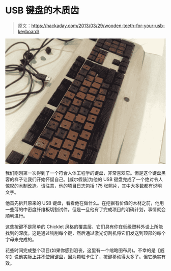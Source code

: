 # USB 键盘的木质齿

> 原文：<https://hackaday.com/2013/03/29/wooden-teeth-for-your-usb-keyboard/>

![wooden-keyboard](img/4b1827462b7786ee6ba46af68e561cf4.png)

我们刚刚第一次得到了一个符合人体工程学的键盘，非常喜欢它。但是这个键盘黑客的样子让我们开始怀疑自己。[威尔假装]为他的 USB 键盘完成了一个绝对令人惊叹的木制改造。请注意，他的项目日志包括 175 张照片，其中大多数都有说明文字。

他首先拆开原来的 USB 键盘，看看他在做什么。在挖掘有价值的木材之前，他用一些薄的中密度纤维板切割试件。但是一旦他有了完成项目的明确计划，事情就会顺利进行。

这些按键不是简单的 Chicklet 风格的覆盖层，它们具有你在低级塑料外设上所能找到的深度。这是通过铣削每个键，然后通过激光切割机将它们发送到顶部的每个字母来完成的。

花些时间完成整个项目(如果你感到沮丧，这里有一个缩略图布局)。不幸的是【威尔】说[他实际上并不使用键盘](http://www.reddit.com/r/DIY/comments/1b4grl/wooden_keyboard_build/c93i1lt)，因为颗粒卡住了，按键移动得太多了。但它确实有效。